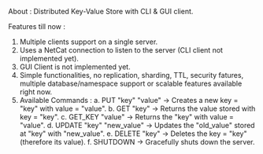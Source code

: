 About : Distributed Key-Value Store with CLI & GUI client.

Features till now :
  1. Multiple clients support on a single server.
  2. Uses a NetCat connection to listen to the server (CLI client not implemented yet).
  3. GUI Client is not implemented yet.
  4. Simple functionalities, no replication, sharding, TTL, security fatures, multiple database/namespace support or scalable features available right now.
  5. Available Commands :
     a. PUT "key" "value" -> Creates a new key = "key" with value = "value".
     b. GET "key" -> Returns the value stored with key = "key".
     c. GET_KEY "value" -> Returns the "key" with value = "value".
     d. UPDATE "key" "new_value" -> Updates the "old_value" stored at "key" with "new_value".
     e. DELETE "key" -> Deletes the key = "key" (therefore its value).
     f. SHUTDOWN -> Gracefully shuts down the server.
